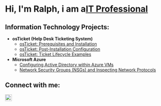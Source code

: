 <h1>Hi, I'm Ralph, i am a<a href="https://linkedin.com/in/ralph-hughesii">IT Professional</a></h1>

<h2> Information Technology Projects:</h2>

- <b>osTicket (Help Desk Ticketing System)</b>
  - [osTicket: Prerequisites and Installation](https://github.com/RalphHughesII/osticket-prereqs)
  - [osTicket: Post-Installation Configuration](https://github.com/RalphHughesII/post-install-config)
  - [osTicket: Ticket Lifecycle Examples](https://github.com/RalphHughesII/ticket-lifecycle)
- <b>Microsoft Azure</b>
  - [Configuring Active Directory within Azure VMs](https://github.com/RalphHughesII/configure-ad)
  - [Network Security Groups (NSGs) and Inspecting Network Protocols](https://github.com/RalphHughesII/azure-network-protocols)

<h2>Connect with me:</h2>


[<img align="left" alt="Josh | LinkedIn" width="22px" src="https://cdn.jsdelivr.net/npm/simple-icons@v3/icons/linkedin.svg" />][linkedin]



[linkedin]: https://linkedin.com/in/ralph-hughesii
